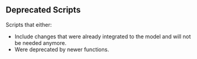 ## Deprecated Scripts

Scripts that either:

* Include changes that were already integrated to the model and will not be needed anymore.
* Were deprecated by newer functions.
